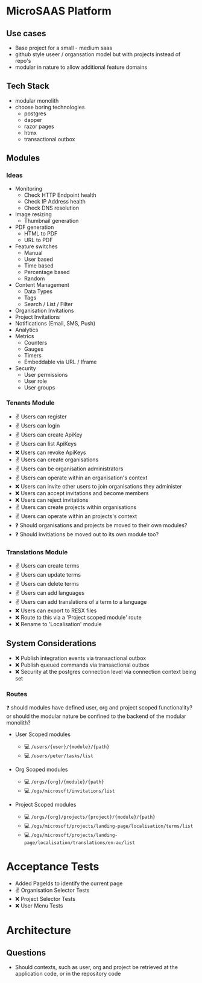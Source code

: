 # MicroSAAS Platform

## Use cases
- Base project for a small - medium saas
- github style useer / organsation model but with projects instead of repo's
- modular in nature to allow additional feature domains 

## Tech Stack
- modular monolith
- choose boring technologies
  - postgres
  - dapper
  - razor pages
  - htmx
  - transactional outbox

## Modules

### Ideas
- Monitoring
  - Check HTTP Endpoint health
  - Check IP Address health
  - Check DNS resolution
- Image resizing
  - Thumbnail generation
- PDF generation
  - HTML to PDF
  - URL to PDF
- Feature switches
  - Manual
  - User based
  - Time based
  - Percentage based
  - Random
- Content Management
  - Data Types
  - Tags
  - Search / List / Filter
- Organisation Invitations
- Project Invitations
- Notifications (Email, SMS, Push)
- Analytics
- Metrics
  - Counters
  - Gauges
  - Timers 
  - Embeddable via URL / Iframe
- Security
  - User permissions
  - User role
  - User groups

### Tenants Module

- :v: Users can register
- :v: Users can login
- :v: Users can create ApiKey
- :v: Users can list ApiKeys
- :x: Users can revoke ApiKeys
- :v: Users can create organisations
- :v: Users can be organisation administrators
- :v: Users can operate within an organisation's context
- :x: Users can invite other users to join organisations they administer
- :x: Users can accept invitations and become members
- :x: Users can reject invitations
- :v: Users can create projects within organisations
- :v: Users can operate within an projects's context
- :question: Should organisations and projects be moved to their own modules?
- :question: Should invitiations be moved out to its own module too?

### Translations Module

- :v: Users can create terms
- :v: Users can update terms
- :v: Users can delete terms
- :v: Users can add languages
- :v: Users can add translations of a term to a language
- :x: Users can export to RESX files
- :x: Route to this via a 'Project scoped module' route
- :x: Rename to 'Localisation' module

## System Considerations
- :x: Publish integration events via transactional outbox
- :x: Publish queued commands via transactional outbox
- :x: Security at the postgres connection level via connection context being set
 
### Routes
:question: should modules have defined user, org and project scoped functionality? or should the modular nature be confined to the backend of the modular monolith?

- User Scoped modules
  - :computer: `/users/{user}/{module}/{path}`
  - :computer: `/users/peter/tasks/list`
  
- Org Scoped modules
  - :computer: `/orgs/{org}/{module}/{path}`
  - :computer: `/ogs/microsoft/invitations/list`

- Project Scoped modules
  - :computer: `/orgs/{org}/projects/{project}/{module}/{path}`
  - :computer: `/ogs/microsoft/projects/landing-page/localisation/terms/list`
  - :computer: `/ogs/microsoft/projects/landing-page/localisation/translations/en-au/list`

# Acceptance Tests
- Added PageIds to identify the current page
- :v: Organisation Selector Tests
- :x: Project Selector Tests
- :x: User Menu Tests

# Architecture

## Questions
- Should contexts, such as user, org and project be retrieved at the application code, or in the repository code
